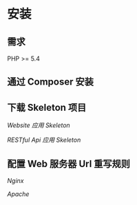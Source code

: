 # 安装
## 需求
PHP >= 5.4
## 通过 Composer 安装
## 下载 Skeleton 项目
*Website 应用 Skeleton*

*RESTful Api 应用 Skeleton*

## 配置 Web 服务器 Url 重写规则
*Nginx*

*Apache*

